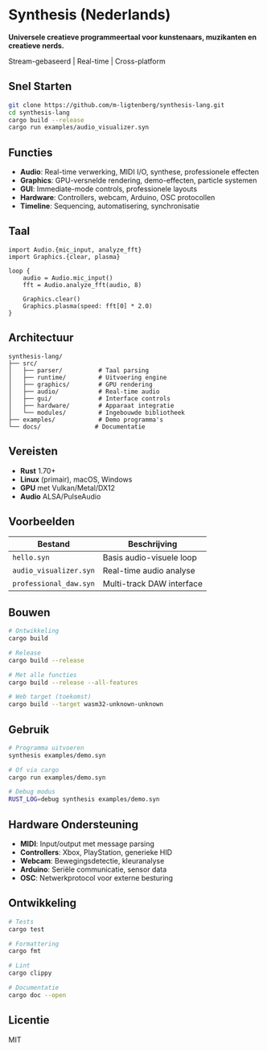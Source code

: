 # Synthesis (Nederlands)

**Universele creatieve programmeertaal voor kunstenaars, muzikanten en creatieve nerds.**

Stream-gebaseerd | Real-time | Cross-platform

## Snel Starten

```bash
git clone https://github.com/m-ligtenberg/synthesis-lang.git
cd synthesis-lang
cargo build --release  
cargo run examples/audio_visualizer.syn
```

## Functies

- **Audio**: Real-time verwerking, MIDI I/O, synthese, professionele effecten
- **Graphics**: GPU-versnelde rendering, demo-effecten, particle systemen
- **GUI**: Immediate-mode controls, professionele layouts
- **Hardware**: Controllers, webcam, Arduino, OSC protocollen
- **Timeline**: Sequencing, automatisering, synchronisatie

## Taal

```synthesis
import Audio.{mic_input, analyze_fft}
import Graphics.{clear, plasma}

loop {
    audio = Audio.mic_input()
    fft = Audio.analyze_fft(audio, 8)
    
    Graphics.clear()
    Graphics.plasma(speed: fft[0] * 2.0)
}
```

## Architectuur

```
synthesis-lang/
├── src/
│   ├── parser/          # Taal parsing
│   ├── runtime/         # Uitvoering engine
│   ├── graphics/        # GPU rendering  
│   ├── audio/           # Real-time audio
│   ├── gui/             # Interface controls
│   ├── hardware/        # Apparaat integratie
│   └── modules/         # Ingebouwde bibliotheek
├── examples/            # Demo programma's
└── docs/               # Documentatie
```

## Vereisten

- **Rust** 1.70+
- **Linux** (primair), macOS, Windows
- **GPU** met Vulkan/Metal/DX12  
- **Audio** ALSA/PulseAudio

## Voorbeelden

| Bestand | Beschrijving |
|---------|-------------|
| `hello.syn` | Basis audio-visuele loop |
| `audio_visualizer.syn` | Real-time audio analyse |
| `professional_daw.syn` | Multi-track DAW interface |

## Bouwen

```bash
# Ontwikkeling
cargo build

# Release
cargo build --release

# Met alle functies  
cargo build --release --all-features

# Web target (toekomst)
cargo build --target wasm32-unknown-unknown
```

## Gebruik

```bash
# Programma uitvoeren
synthesis examples/demo.syn

# Of via cargo
cargo run examples/demo.syn

# Debug modus
RUST_LOG=debug synthesis examples/demo.syn
```

## Hardware Ondersteuning

- **MIDI**: Input/output met message parsing
- **Controllers**: Xbox, PlayStation, generieke HID
- **Webcam**: Bewegingsdetectie, kleuranalyse
- **Arduino**: Seriële communicatie, sensor data
- **OSC**: Netwerkprotocol voor externe besturing

## Ontwikkeling

```bash
# Tests
cargo test

# Formattering
cargo fmt

# Lint
cargo clippy

# Documentatie
cargo doc --open
```

## Licentie

MIT
